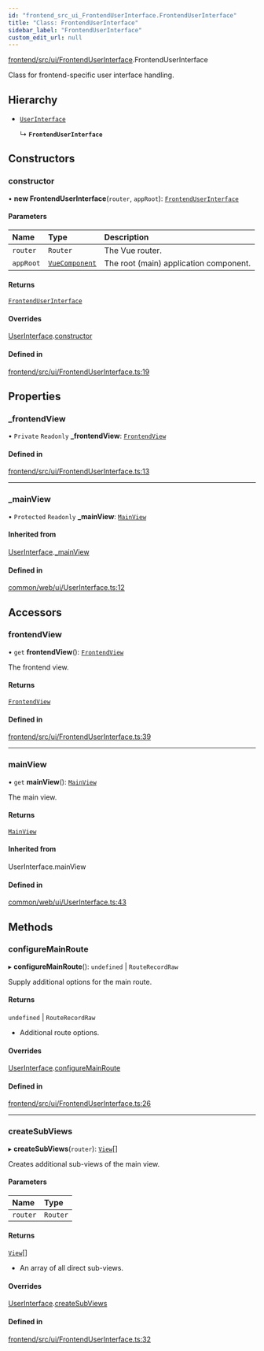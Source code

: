 ```yaml
---
id: "frontend_src_ui_FrontendUserInterface.FrontendUserInterface"
title: "Class: FrontendUserInterface"
sidebar_label: "FrontendUserInterface"
custom_edit_url: null
---
```


[frontend/src/ui/FrontendUserInterface](../modules/frontend_src_ui_FrontendUserInterface.md).FrontendUserInterface

Class for frontend-specific user interface handling.

## Hierarchy

- [`UserInterface`](common_web_ui_UserInterface.UserInterface.md)

  ↳ **`FrontendUserInterface`**

## Constructors

### constructor

• **new FrontendUserInterface**(`router`, `appRoot`): [`FrontendUserInterface`](frontend_src_ui_FrontendUserInterface.FrontendUserInterface.md)

#### Parameters

| Name | Type | Description |
| :------ | :------ | :------ |
| `router` | `Router` | The Vue router. |
| `appRoot` | [`VueComponent`](../modules/common_web_component_WebComponent.md#vuecomponent) | The root (main) application component. |

#### Returns

[`FrontendUserInterface`](frontend_src_ui_FrontendUserInterface.FrontendUserInterface.md)

#### Overrides

[UserInterface](common_web_ui_UserInterface.UserInterface.md).[constructor](common_web_ui_UserInterface.UserInterface.md#constructor)

#### Defined in

[frontend/src/ui/FrontendUserInterface.ts:19](https://github.com/Soroush9978/rds-ng/blob/165bdc6/src/frontend/src/ui/FrontendUserInterface.ts#L19)

## Properties

### \_frontendView

• `Private` `Readonly` **\_frontendView**: [`FrontendView`](frontend_src_ui_views_frontend_FrontendView.FrontendView.md)

#### Defined in

[frontend/src/ui/FrontendUserInterface.ts:13](https://github.com/Soroush9978/rds-ng/blob/165bdc6/src/frontend/src/ui/FrontendUserInterface.ts#L13)

___

### \_mainView

• `Protected` `Readonly` **\_mainView**: [`MainView`](common_web_ui_views_main_MainView.MainView.md)

#### Inherited from

[UserInterface](common_web_ui_UserInterface.UserInterface.md).[_mainView](common_web_ui_UserInterface.UserInterface.md#_mainview)

#### Defined in

[common/web/ui/UserInterface.ts:12](https://github.com/Soroush9978/rds-ng/blob/165bdc6/src/common/web/ui/UserInterface.ts#L12)

## Accessors

### frontendView

• `get` **frontendView**(): [`FrontendView`](frontend_src_ui_views_frontend_FrontendView.FrontendView.md)

The frontend view.

#### Returns

[`FrontendView`](frontend_src_ui_views_frontend_FrontendView.FrontendView.md)

#### Defined in

[frontend/src/ui/FrontendUserInterface.ts:39](https://github.com/Soroush9978/rds-ng/blob/165bdc6/src/frontend/src/ui/FrontendUserInterface.ts#L39)

___

### mainView

• `get` **mainView**(): [`MainView`](common_web_ui_views_main_MainView.MainView.md)

The main view.

#### Returns

[`MainView`](common_web_ui_views_main_MainView.MainView.md)

#### Inherited from

UserInterface.mainView

#### Defined in

[common/web/ui/UserInterface.ts:43](https://github.com/Soroush9978/rds-ng/blob/165bdc6/src/common/web/ui/UserInterface.ts#L43)

## Methods

### configureMainRoute

▸ **configureMainRoute**(): `undefined` \| `RouteRecordRaw`

Supply additional options for the main route.

#### Returns

`undefined` \| `RouteRecordRaw`

- Additional route options.

#### Overrides

[UserInterface](common_web_ui_UserInterface.UserInterface.md).[configureMainRoute](common_web_ui_UserInterface.UserInterface.md#configuremainroute)

#### Defined in

[frontend/src/ui/FrontendUserInterface.ts:26](https://github.com/Soroush9978/rds-ng/blob/165bdc6/src/frontend/src/ui/FrontendUserInterface.ts#L26)

___

### createSubViews

▸ **createSubViews**(`router`): [`View`](common_web_ui_views_View.View.md)[]

Creates additional sub-views of the main view.

#### Parameters

| Name | Type |
| :------ | :------ |
| `router` | `Router` |

#### Returns

[`View`](common_web_ui_views_View.View.md)[]

- An array of all direct sub-views.

#### Overrides

[UserInterface](common_web_ui_UserInterface.UserInterface.md).[createSubViews](common_web_ui_UserInterface.UserInterface.md#createsubviews)

#### Defined in

[frontend/src/ui/FrontendUserInterface.ts:32](https://github.com/Soroush9978/rds-ng/blob/165bdc6/src/frontend/src/ui/FrontendUserInterface.ts#L32)
